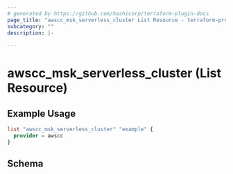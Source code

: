 ```yaml
---
# generated by https://github.com/hashicorp/terraform-plugin-docs
page_title: "awscc_msk_serverless_cluster List Resource - terraform-provider-awscc"
subcategory: ""
description: |-
  
---
```


# awscc_msk_serverless_cluster (List Resource)



## Example Usage

```terraform
list "awscc_msk_serverless_cluster" "example" {
  provider = awscc
}
```

<!-- schema generated by tfplugindocs -->
## Schema
